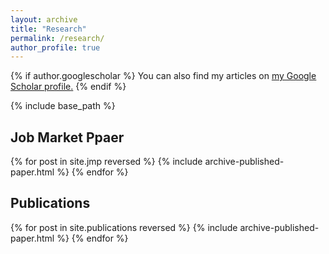```yaml
---
layout: archive
title: "Research"
permalink: /research/
author_profile: true
---
```



{% if author.googlescholar %}
  You can also find my articles on <u><a href="{{author.googlescholar}}">my Google Scholar profile</a>.</u>
{% endif %}

{% include base_path %}

## Job Market Ppaer
{% for post in site.jmp reversed %}
  {% include archive-published-paper.html %}
{% endfor %}


## Publications

{% for post in site.publications reversed %}
  {% include archive-published-paper.html %}
{% endfor %}
